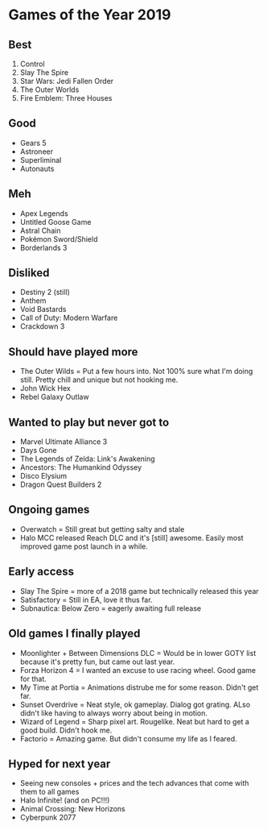 # Games of the Year 2019

## Best

1. Control
2. Slay The Spire
3. Star Wars: Jedi Fallen Order
4. The Outer Worlds
5. Fire Emblem: Three Houses

## Good

- Gears 5
- Astroneer
- Superliminal
- Autonauts

## Meh

- Apex Legends
- Untitled Goose Game
- Astral Chain
- Pokémon Sword/Shield
- Borderlands 3

## Disliked

- Destiny 2 (still)
- Anthem
- Void Bastards
- Call of Duty: Modern Warfare
- Crackdown 3

## Should have played more

- The Outer Wilds = Put a few hours into. Not 100% sure what I'm doing still.
Pretty chill and unique but not hooking me.
- John Wick Hex
- Rebel Galaxy Outlaw

## Wanted to play but never got to

- Marvel Ultimate Alliance 3
- Days Gone
- The Legends of Zelda: Link's Awakening
- Ancestors: The Humankind Odyssey
- Disco Elysium
- Dragon Quest Builders 2

## Ongoing games

- Overwatch = Still great but getting salty and stale
- Halo MCC released Reach DLC and it's [still] awesome. Easily most improved
game post launch in a while.

## Early access

- Slay The Spire = more of a 2018 game but technically released this year
- Satisfactory = Still in EA, love it thus far.
- Subnautica: Below Zero = eagerly awaiting full release

## Old games I finally played

- Moonlighter + Between Dimensions DLC = Would be in lower GOTY list because
it's pretty fun, but came out last year.
- Forza Horizon 4 = I wanted an excuse to use racing wheel. Good game for
that.
- My Time at Portia = Animations distrube me for some reason. Didn't get far.
- Sunset Overdrive = Neat style, ok gameplay. Dialog got grating. ALso didn't
like having to always worry about being in motion.
- Wizard of Legend = Sharp pixel art. Rougelike. Neat but hard to get a good
build. Didn't hook me.
- Factorio = Amazing game. But didn't consume my life as I feared.

## Hyped for next year

- Seeing new consoles + prices and the tech advances that come with them to
all games
- Halo Infinite! (and on PC!!!)
- Animal Crossing: New Horizons
- Cyberpunk 2077
